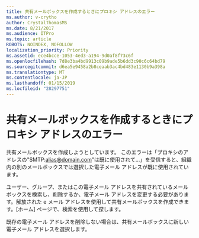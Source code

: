 ```yaml
---
title: 共有メールボックスを作成するときにプロキシ アドレスのエラー
ms.author: v-crytho
author: CrystalThomasMS
ms.date: 8/21/2017
ms.audience: ITPro
ms.topic: article
ROBOTS: NOINDEX, NOFOLLOW
localization_priority: Priority
ms.assetid: ece4bcce-1053-4ed3-a194-9d0af8f73c6f
ms.openlocfilehash: 7d8e3ba4bd9913c09b9ade5b6dd3c90c6c64bd79
ms.sourcegitcommit: d6ea5e9458a2b8ceaab3ac4bd483e1130b9a398a
ms.translationtype: MT
ms.contentlocale: ja-JP
ms.lasthandoff: 01/15/2019
ms.locfileid: "28297751"
---
```

# <a name="proxy-address-error-while-creating-a-shared-mailbox"></a>共有メールボックスを作成するときにプロキシ アドレスのエラー

共有メールボックスを作成しようとしています。 このエラーは「プロキシのアドレスの"SMTP:alias@domain.com"は既に使用されて...」を受信すると、組織内の別のメールボックスでは選択した電子メール アドレスが既に使用されています。
  
ユーザー、グループ、またはこの電子メール アドレスを共有されているメールボックスを検索し、削除するか、電子メール アドレスを変更する必要があります。解放された e メール アドレスを使用して共有メールボックスを作成できます。[ホーム] ページで、検索を使用して探します。
  
既存の電子メール アドレスを削除しない場合は、共有メールボックスに新しい電子メール アドレスを選択します。
  


